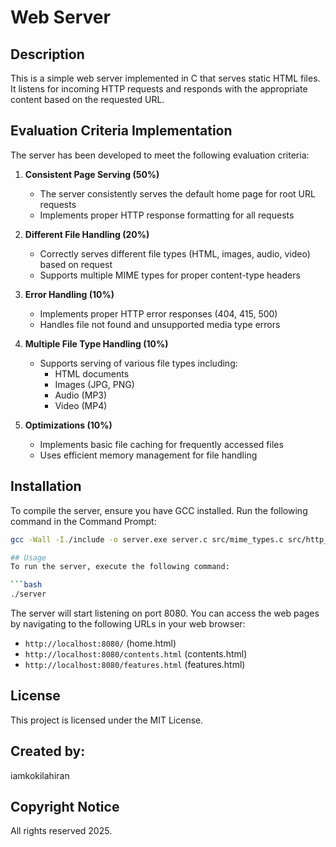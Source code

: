 # Web Server

## Description
This is a simple web server implemented in C that serves static HTML files. It listens for incoming HTTP requests and responds with the appropriate content based on the requested URL.

## Evaluation Criteria Implementation
The server has been developed to meet the following evaluation criteria:

1. **Consistent Page Serving (50%)**
   - The server consistently serves the default home page for root URL requests
   - Implements proper HTTP response formatting for all requests

2. **Different File Handling (20%)**
   - Correctly serves different file types (HTML, images, audio, video) based on request
   - Supports multiple MIME types for proper content-type headers

3. **Error Handling (10%)**
   - Implements proper HTTP error responses (404, 415, 500)
   - Handles file not found and unsupported media type errors

4. **Multiple File Type Handling (10%)**
   - Supports serving of various file types including:
     - HTML documents
     - Images (JPG, PNG)
     - Audio (MP3)
     - Video (MP4)

5. **Optimizations (10%)**
   - Implements basic file caching for frequently accessed files
   - Uses efficient memory management for file handling


## Installation
To compile the server, ensure you have GCC installed. Run the following command in the Command Prompt:

```bash
gcc -Wall -I./include -o server.exe server.c src/mime_types.c src/http_utils.c -lws2_32

## Usage
To run the server, execute the following command:

```bash
./server
```

The server will start listening on port 8080. You can access the web pages by navigating to the following URLs in your web browser:

- `http://localhost:8080/` (home.html)
- `http://localhost:8080/contents.html` (contents.html)
- `http://localhost:8080/features.html` (features.html)

## License
This project is licensed under the MIT License.

## Created by:
iamkokilahiran

## Copyright Notice
 All rights reserved 2025.
